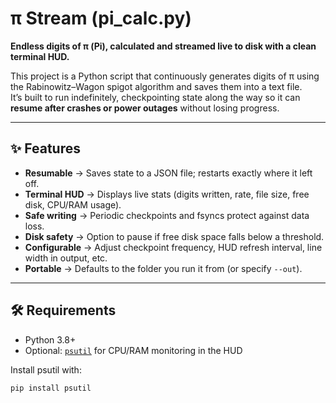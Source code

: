 # π Stream (pi_calc.py)

**Endless digits of π (Pi), calculated and streamed live to disk with a clean terminal HUD.**

This project is a Python script that continuously generates digits of π using the Rabinowitz–Wagon spigot algorithm and saves them into a text file.  
It’s built to run indefinitely, checkpointing state along the way so it can **resume after crashes or power outages** without losing progress.

---

## ✨ Features
- **Resumable** → Saves state to a JSON file; restarts exactly where it left off.
- **Terminal HUD** → Displays live stats (digits written, rate, file size, free disk, CPU/RAM usage).
- **Safe writing** → Periodic checkpoints and fsyncs protect against data loss.
- **Disk safety** → Option to pause if free disk space falls below a threshold.
- **Configurable** → Adjust checkpoint frequency, HUD refresh interval, line width in output, etc.
- **Portable** → Defaults to the folder you run it from (or specify `--out`).

---

## 🛠 Requirements
- Python 3.8+
- Optional: [`psutil`](https://pypi.org/project/psutil/) for CPU/RAM monitoring in the HUD

Install psutil with:
```bash
pip install psutil
